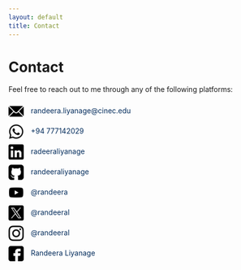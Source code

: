 ```yaml
---
layout: default
title: Contact
---
```


# Contact

Feel free to reach out to me through any of the following platforms:

<div style="display: flex; flex-direction: column; gap: 10px; margin-top: 20px;">
    <a href="mailto:randeera.liyanage@cinec.edu" style="text-decoration: none; color: #032c5c;">
        <img src="assets/img/email.png" alt="Email" style="width: 30px; vertical-align: middle; margin-right: 10px;">
        randeera.liyanage@cinec.edu
    </a>
    <a href="https://wa.me/94777142029" target="_blank" style="text-decoration: none; color: #032c5c;">
        <img src="assets/img/whatsapp.png" alt="WhatsApp" style="width: 30px; vertical-align: middle; margin-right: 10px;">
        +94 777142029
    </a>
    <a href="http://www.linkedin.com/in/randeeraliyanage" target="_blank" style="text-decoration: none; color: #032c5c;">
        <img src="assets/img/linkedin.png" alt="LinkedIn" style="width: 30px; vertical-align: middle; margin-right: 10px;">
        radeeraliyanage
    </a>
    <a href="https://github.com/randeeraliyanage" target="_blank" style="text-decoration: none; color: #032c5c;">
        <img src="assets/img/github.png" alt="GitHub" style="width: 30px; vertical-align: middle; margin-right: 10px;">
        randeeraliyanage
    </a>
    <a href="https://www.youtube.com/@randeera" target="_blank" style="text-decoration: none; color: #032c5c;">
        <img src="assets/img/youtube.png" alt="YouTube" style="width: 30px; vertical-align: middle; margin-right: 10px;">
        @randeera
    </a>
    <a href="https://twitter.com/your-twitter-handle" target="_blank" style="text-decoration: none; color: #032c5c;">
        <img src="assets/img/twitter.png" alt="Twitter" style="width: 30px; vertical-align: middle; margin-right: 10px;">
        @randeeral
    </a>
    <a href="https://www.instagram.com/randeeral" target="_blank" style="text-decoration: none; color: #032c5c;">
        <img src="assets/img/instagram.png" alt="Instagram" style="width: 30px; vertical-align: middle; margin-right: 10px;">
        @randeeral
    </a>
    <a href="https://www.facebook.com/share/18KarSu3da/" target="_blank" style="text-decoration: none; color: #032c5c;">
        <img src="assets/img/facebook.png" alt="Facebook" style="width: 30px; vertical-align: middle; margin-right: 10px;">
        Randeera Liyanage
    </a>
</div>

